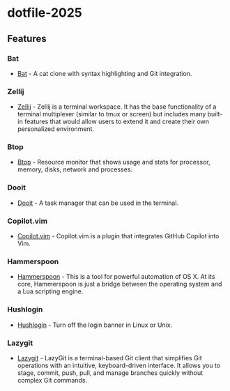 # dotfile-2025

## Features

### Bat

- [Bat](https://github.com/sharkdp/bat) - A cat clone with syntax highlighting and Git integration.

### Zellij

- [Zellij](https://zellij.dev/) - Zellij is a terminal workspace. It has the base functionality of a terminal multiplexer (similar to tmux or screen) but includes many built-in features that would allow users to extend it and create their own personalized environment.

### Btop

- [Btop](https://github.com/aristocratos/btop) - Resource monitor that shows usage and stats for processor, memory, disks, network and processes.

### Dooit

- [Dooit](https://dooit-org.github.io/dooit/) - A task manager that can be used in the terminal.

### Copilot.vim

- [Copilot.vim](https://github.com/github/copilot.vim) - Copilot.vim is a plugin that integrates GitHub Copilot into Vim.

### Hammerspoon

- [Hammerspoon](https://www.hammerspoon.org/) - This is a tool for powerful automation of OS X. At its core, Hammerspoon is just a bridge between the operating system and a Lua scripting engine.

### Hushlogin

- [Hushlogin](https://www.cyberciti.biz/howto/turn-off-the-login-banner-in-linux-unix-with-hushlogin-file/) - Turn off the login banner in Linux or Unix.

### Lazygit

- [Lazygit](https://github.com/jesseduffield/lazygit) - LazyGit is a terminal-based Git client that simplifies Git operations with an intuitive, keyboard-driven interface. It allows you to stage, commit, push, pull, and manage branches quickly without complex Git commands.
